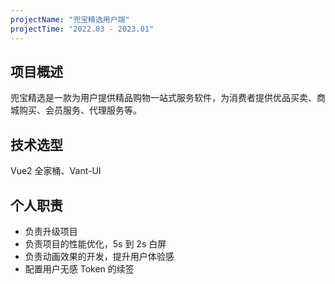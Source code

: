 ```yaml
---
projectName: "兜宝精选用户端"
projectTime: "2022.03 - 2023.01"
---
```


## 项目概述

兜宝精选是一款为用户提供精品购物一站式服务软件，为消费者提供优品买卖、商城购买、会员服务、代理服务等。

## 技术选型

Vue2 全家桶、Vant-UI

## 个人职责

- 负责升级项目
- 负责项目的性能优化，5s 到 2s 白屏
- 负责动画效果的开发，提升用户体验感
- 配置用户无感 Token 的续签
